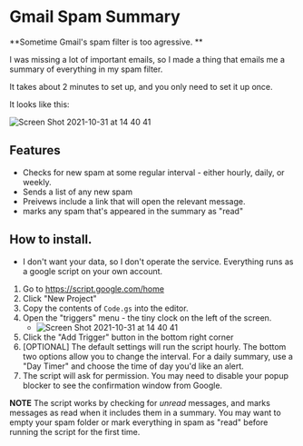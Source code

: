 # Gmail Spam Summary

**Sometime Gmail's spam filter is too agressive. **

I was missing a lot of important emails, so I made a thing that emails me a summary of everything in my spam filter.

It takes about 2 minutes to set up, and you only need to set it up once.

It looks like this:

![Screen Shot 2021-10-31 at 14 40 41](https://user-images.githubusercontent.com/1490241/139597231-1ae02c42-2d65-4aaf-82d9-8db87f112929.png)

## Features

 - Checks for new spam at some regular interval - either hourly, daily, or weekly.
 - Sends a list of any new spam
 - Preivews include a link that will open the relevant message.
 - marks any spam that's appeared in the summary as "read"

## How to install.

 - I don't want your data, so I don't operate the service. Everything runs as a google script on your own account.
 1. Go to https://script.google.com/home
 2. Click "New Project"
 3. Copy the contents of `Code.gs` into the editor.
 4. Open the "triggers" menu - the tiny clock on the left of the screen.
    - ![Screen Shot 2021-10-31 at 14 40 41](https://user-images.githubusercontent.com/1490241/139597407-308ffc1b-43ae-473d-9356-02f61c3b9f13.png)
 5. Click the "Add Trigger" button in the bottom right corner
 6. \[OPTIONAL] The default settings will run the script hourly. The bottom two options allow you to change the interval. For a daily summary, use a "Day Timer" and choose the time of day you'd like an alert.
 7. The script will ask for permission. You may need to disable your popup blocker to see the confirmation window from Google.

**NOTE** The script works by checking for _unread_ messages, and marks messages as read when it includes them in a summary. You may want to empty your spam folder or mark everything in spam as "read" before running the script for the first time.
